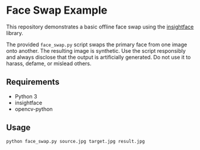 # Face Swap Example

This repository demonstrates a basic offline face swap using the
[insightface](https://github.com/deepinsight/insightface) library.

The provided `face_swap.py` script swaps the primary face from one image
onto another. The resulting image is synthetic. Use the script
responsibly and always disclose that the output is artificially
generated. Do not use it to harass, defame, or mislead others.

## Requirements
- Python 3
- insightface
- opencv-python

## Usage
```bash
python face_swap.py source.jpg target.jpg result.jpg
```
